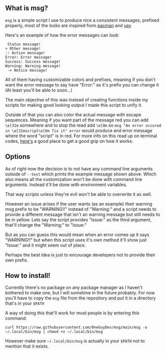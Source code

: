 ## What is msg?

`msg` is a simple script I use to produce nice a consistent messages, prefixed properly, most of the looks are inspired from [pacman](https://wiki.archlinux.org/index.php/Pacman) and [yay](https://github.com/Jguer/yay)

Here's an example of how the error messages can look:

```
 Status message!
> Other message!
:: Action message!
Error: Error message!
Success: Success message!
Warning: Warning message!
 -> Notice message!
```

All of them having customizable colors and prefixes, meaning if you don't want the error message to say have "Error:" as it's prefix you can change it (At least you'll be able to soon...)

The main objective of this was instead of creating functions inside my scripts for making good looking output I made this script to unify it.

Outside of that you can also color the actual message with escape sequences. Meaning if you want part of the message red you can add `\e[31m` somewhere and to stop the read add `\e[0m` so `msg "An error occured in \e[31mscript\e[0m fix it" error` would produce and error message where the word "script" is in red. For more info on this read up on terminal codes, [here's](https://wiki.bash-hackers.org/scripting/terminalcodes) a good place to get a good grip on how it works.

## Options

As of right now the decision is to not have any command line arguments outside of `--test` which prints the example message shown above. Which also means all the customization won't be done with command line arguments. Instead it'll be done with environment variables.

That way scripts unless they're evil won't be able to overwrite it as well.

However an issue arises if the user wants (as an example) their warning msg prefix to be "WARNING!!" instead of "Warning:" and a script needs to provide a different message that isn't an warning message but still needs to be in yellow. Lets say the script provides "Issue:" as the third argument, that'll change the "Warning:" to "Issue:"

But as you can guess this would mean when an error comes up it says "WARNING!!" but when this script uses it's own method it'll show just "Issue:" and it might seem out of place.

Perhaps the best idea is just to encourage developers not to provide their own prefix.

## How to install!

Currently there's no package on any package manager as I haven't bothered to make one, but I will sometime in the future probably. For now you'll have to copy the `msg` file from the repository and put it in a directory that's in your `$PATH`

A way of doing this that'll work for most people is by entering this command:
```
curl https://raw.githubusercontent.com/0neGuyDev/msg/main/msg -o ~/.local/bin/msg | chmod +x ~/.local/bin/msg
```

However make sure `~/.local/bin/msg` is actually in your `$PATH` not to mention that it exists.
